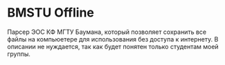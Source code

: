 # BMSTU Offline
Парсер ЭОС КФ МГТУ Баумана, который позволяет сохранить все файлы на компьюетере для использования без доступа к интернету.
В описании не нуждается, так как будет понятен только студентам моей группы.
